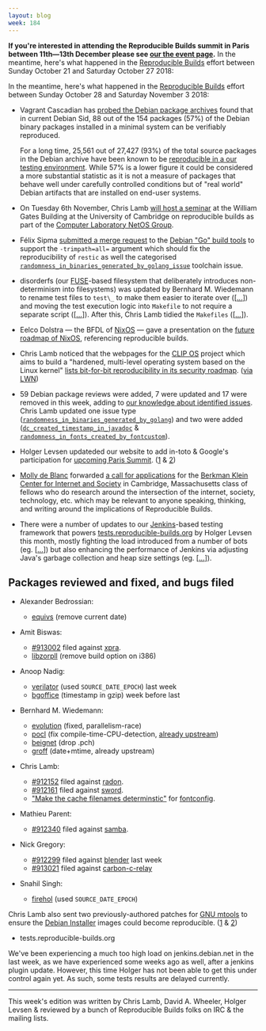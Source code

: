 ```yaml
---
layout: blog
week: 184
---
```


**If you're interested in attending the Reproducible Builds summit in Paris between 11th—13th December please see [our the event page](https://reproducible-builds.org/events/paris2018/).** In the meantime, here's what happened in the [Reproducible Builds](https://reproducible-builds.org) effort between Sunday October 21 and Saturday October 27 2018:

In the meantime, here's what happened in the [Reproducible Builds](https://reproducible-builds.org) effort between Sunday October 28 and Saturday November 3 2018:

* Vagrant Cascadian has [probed the Debian package archives](https://lists.reproducible-builds.org/pipermail/rb-general/2018-October/001239.html) found that in current Debian Sid, 88 out of the 154 packages (57%) of the Debian binary packages installed in a minimal system can be verifiably reproduced.

  For a long time, 25,561 out of 27,427 (93%) of the total source packages in the Debian archive have been known to be [reproducible in a our testing environment](https://tests.reproducible-builds.org/debian/buster/index_suite_amd64_stats.html). While 57% is a lower figure it could be considered a more substantial statistic as it is not a measure of packages that behave well under carefully controlled conditions but of "real world" Debian artifacts that are installed on end-user systems.

* On Tuesday 6th November, Chris Lamb [will host a seminar](http://talks.cam.ac.uk/talk/index/114232) at the William Gates Building at the University of Cambridge on reproducible builds as part of the [Computer Laboratory NetOS Group](https://www.cl.cam.ac.uk/research/srg/netos/).

* Félix Sipma [submitted a merge request](https://salsa.debian.org/go-team/packages/dh-golang/merge_requests/6) to the [Debian "Go" build tools](https://salsa.debian.org/go-team/packages/dh-golang) to support the `-trimpath=all=` argument which should fix the reproducibility of `restic` as well the categorised [`randomness_in_binaries_generated_by_golang_issue`](https://tests.reproducible-builds.org/debian/issues/unstable/randomness_in_binaries_generated_by_golang_issue.html) toolchain issue.

* disorderfs (our [FUSE](https://github.com/libfuse/libfuse)-based filesystem that deliberately introduces non-determinism into filesystems) was updated by Bernhard M. Wiedemann to rename test files to `test\_` to make them easier to iterate over ([[...](https://salsa.debian.org/reproducible-builds/disorderfs/commit/cde568c)]) and moving the test execution logic into `Makefile` to not require a separate script ([[...](https://salsa.debian.org/reproducible-builds/disorderfs/commit/f587ed1)]). After this, Chris Lamb tidied the `Makefiles` ([[...](https://salsa.debian.org/reproducible-builds/disorderfs/commit/0232051)]).

* Eelco Dolstra — the BFDL of [NixOS](https://nixos.org/) — gave a presentation on the [future roadmap of NixOS](https://www.youtube.com/watch?v=8M6yvJC00J4), referencing reproducible builds.

* Chris Lamb noticed that the webpages for the [CLIP OS](https://clip-os.org/) project which aims to build a "hardened, multi-level operating system based on the Linux kernel" [lists bit-for-bit reproducibility in its security roadmap](https://docs.clip-os.org/clipos/security.html#bit-exact-reproducible-builds). ([via LWN](https://lwn.net/SubscriberLink/768819/63f750a55b508108/))

* 59 Debian package reviews were added, 7 were updated and 17 were removed in this week, adding to [our knowledge about identified issues](https://tests.reproducible-builds.org/debian/index_issues.html). Chris Lamb updated one issue type ([`randomness_in_binaries_generated_by_golang`](https://salsa.debian.org/reproducible-builds/reproducible-notes/commit/16748a15)) and two were added ([`dc_created_timestamp_in_javadoc`](https://salsa.debian.org/reproducible-builds/reproducible-notes/commit/4e0e4a81) & [`randomness_in_fonts_created_by_fontcustom`](https://salsa.debian.org/reproducible-builds/reproducible-notes/commit/f9c5dc1d)).

* Holger Levsen updateded our website to add in-toto & Google's participation for [upcoming Paris Summit](https://reproducible-builds.org/events/paris2018/). ([1](https://salsa.debian.org/reproducible-builds/reproducible-website/commit/9f40e5c) & [2](https://salsa.debian.org/reproducible-builds/reproducible-website/commit/a97c843))

* [Molly de Blanc](http://deblanc.net/) forwarded [a call for applications](https://lists.reproducible-builds.org/pipermail/rb-general/2018-November/001247.html) for the [Berkman Klein Center for Internet and Society](https://cyber.harvard.edu/) in Cambridge, Massachusetts class of fellows who do research around the intersection of the internet, society, technology, etc. which may be relevant to anyone speaking, thinking, and writing around the implications of Reproducible Builds.

* There were a number of updates to our [Jenkins](https://jenkins.io/)-based testing framework that powers [tests.reproducible-builds.org](tests.reproducible-builds.org) by Holger Levsen this month, mostly fighting the load introduced from a number of bots (eg. [[...](https://salsa.debian.org/qa/jenkins.debian.net/commit/d02a5512)]) but also enhancing the performance of Jenkins via adjusting Java's garbage collection and heap size settings (eg. [[...](https://salsa.debian.org/qa/jenkins.debian.net/commit/9a1f15b3)]).


Packages reviewed and fixed, and bugs filed
-------------------------------------------

* Alexander Bedrossian:
    * [equivs](https://salsa.debian.org/perl-team/modules/packages/equivs/merge_requests/3) (remove current date)

* Amit Biswas:
    * [#913002](https://bugs.debian.org/913002) filed against [xpra](https://tracker.debian.org/pkg/xpra).
    * [libzorpll](https://github.com/Balasys/libzorpll/pull/1) (remove build option on i386)

* Anoop Nadig:
    * [verilator](https://salsa.debian.org/electronics-team/verilator/merge_requests/1) (used `SOURCE_DATE_EPOCH`) last week
    * [bgoffice](https://salsa.debian.org/dmn/bgoffice/merge_requests/1) (timestamp in gzip) week before last

* Bernhard M. Wiedemann:
    * [evolution](https://gitlab.gnome.org/GNOME/evolution/issues/196) (fixed, parallelism-race)
    * [pocl](https://build.opensuse.org/request/show/645732) (fix compile-time-CPU-detection, [already upstream](https://github.com/pocl/pocl/pull/667))
    * [beignet](https://build.opensuse.org/request/show/645792) (drop .pch)
    * [groff](https://build.opensuse.org/request/show/645935) (date+mtime, already upstream)

* Chris Lamb:
    * [#912152](https://bugs.debian.org/912152) filed against [radon](https://tracker.debian.org/pkg/radon).
    * [#912161](https://bugs.debian.org/912161) filed against [sword](https://tracker.debian.org/pkg/sword).
    * ["Make the cache filenames determinstic"](https://lists.freedesktop.org/archives/fontconfig/2018-October/006374.html) for [fontconfig](https://www.freedesktop.org/wiki/Software/fontconfig/).

* Mathieu Parent:
    * [#912340](https://bugs.debian.org/912340) filed against [samba](https://tracker.debian.org/pkg/samba).

* Nick Gregory:
    * [#912299](https://bugs.debian.org/cgi-bin/bugreport.cgi?bug=912299) filed against [blender](https://tracker.debian.org/pkg/blender) last week
    * [#913021](https://bugs.debian.org/cgi-bin/bugreport.cgi?bug=913021) filed against [carbon-c-relay](https://tracker.debian.org/pkg/carbon-c-relay)

* Snahil Singh:
    * [firehol](https://salsa.debian.org/debian/firehol/merge_requests/1) (used `SOURCE_DATE_EPOCH`)

Chris Lamb also sent two previously-authored patches for [GNU mtools](https://www.gnu.org/software/mtools/) to ensure the [Debian Installer](https://www.debian.org/devel/debian-installer/) images could become reproducible. ([1](http://lists.gnu.org/archive/html/info-mtools/2018-10/msg00003.html) & [2](http://lists.gnu.org/archive/html/info-mtools/2018-10/msg00004.html))


* tests.reproducible-builds.org

We've been experiencing a much too high load on jenkins.debian.net in the last week, as we have experienced some weeks ago as well, after a jenkins plugin update. However, this time Holger has not been able to get this under control again yet. As such, some tests results are delayed currently.

---

This week's edition was written by Chris Lamb, David A. Wheeler, Holger Levsen & reviewed by a bunch of Reproducible Builds folks on IRC & the mailing lists.
